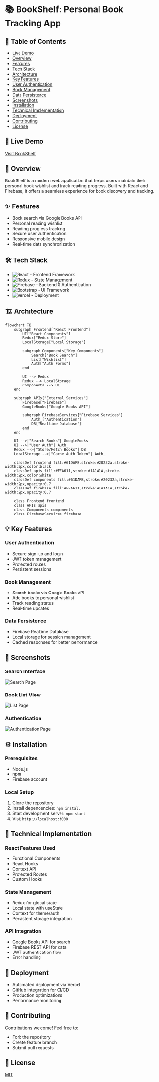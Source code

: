 # 📚 BookShelf: Personal Book Tracking App

## 📑 Table of Contents
- [Live Demo](#-live-demo)
- [Overview](#-overview)
- [Features](#-features)
- [Tech Stack](#️-tech-stack)
- [Architecture](#️-architecture)
- [Key Features](#-key-features)
 - [User Authentication](#user-authentication)
 - [Book Management](#book-management)
 - [Data Persistence](#data-persistence)
- [Screenshots](#-screenshots)
- [Installation](#️-installation)
- [Technical Implementation](#-technical-implementation)
- [Deployment](#-deployment)
- [Contributing](#-contributing)
- [License](#-license)

## 🔗 Live Demo
[Visit BookShelf](https://the-book-shelf2.vercel.app/)

## 🎯 Overview
BookShelf is a modern web application that helps users maintain their personal book wishlist and track reading progress. Built with React and Firebase, it offers a seamless experience for book discovery and tracking.

## ✨ Features
- Book search via Google Books API
- Personal reading wishlist
- Reading progress tracking
- Secure user authentication
- Responsive mobile design
- Real-time data synchronization

## 🛠️ Tech Stack
- ![React](https://img.shields.io/badge/react-%2320232a.svg?style=for-the-badge&logo=react&logoColor=%2361DAFB) - Frontend Framework
- ![Redux](https://img.shields.io/badge/redux-%23593d88.svg?style=for-the-badge&logo=redux&logoColor=white) - State Management
- ![Firebase](https://img.shields.io/badge/Firebase-039BE5?style=for-the-badge&logo=Firebase&logoColor=white) - Backend & Authentication
- ![Bootstrap](https://img.shields.io/badge/bootstrap-%238511FA.svg?style=for-the-badge&logo=bootstrap&logoColor=white) - UI Framework
- ![Vercel](https://img.shields.io/badge/vercel-%23000000.svg?style=for-the-badge&logo=vercel&logoColor=white) - Deployment

## 🏗️ Architecture
```mermaid
flowchart TB
    subgraph Frontend["React Frontend"]
        UI["React Components"]
        Redux["Redux Store"]
        LocalStorage["Local Storage"]
        
        subgraph Components["Key Components"]
            Search["Book Search"]
            List["Wishlist"]
            Auth["Auth Forms"]
        end
        
        UI --> Redux
        Redux --> LocalStorage
        Components --> UI
    end

    subgraph APIs["External Services"]
        Firebase["Firebase"]
        GoogleBooks["Google Books API"]
        
        subgraph FirebaseServices["Firebase Services"]
            Auth_["Authentication"]
            DB["Realtime Database"]
        end
    end

    UI -->|"Search Books"| GoogleBooks
    UI -->|"User Auth"| Auth_
    Redux -->|"Store/Fetch Books"| DB
    LocalStorage -->|"Cache Auth Token"| Auth_

    classDef frontend fill:#61DAFB,stroke:#20232a,stroke-width:2px,color:black
    classDef apis fill:#FFA611,stroke:#1A1A1A,stroke-width:2px,color:white
    classDef components fill:#61DAFB,stroke:#20232a,stroke-width:2px,opacity:0.7
    classDef firebase fill:#FFA611,stroke:#1A1A1A,stroke-width:2px,opacity:0.7

    class Frontend frontend
    class APIs apis
    class Components components
    class FirebaseServices firebase
```
## 💡 Key Features

### User Authentication
- Secure sign-up and login
- JWT token management
- Protected routes
- Persistent sessions

### Book Management
- Search books via Google Books API
- Add books to personal wishlist
- Track reading status
- Real-time updates

### Data Persistence
- Firebase Realtime Database
- Local storage for session management
- Cached responses for better performance

## 📱 Screenshots

### Search Interface
![Search Page](https://github.com/legendvi/the-book-shelf2/assets/41253273/bcf3d34e-ba5e-494a-bb91-6448e0dac285)

### Book List View
![List Page](https://github.com/legendvi/the-book-shelf2/assets/41253273/4cabed18-bd59-4050-9cc6-f9bbeac7f860)

### Authentication
![Authentication Page](https://github.com/legendvi/the-book-shelf2/assets/41253273/01cf4464-9f4f-41cf-9034-10b376fb6911)

## ⚙️ Installation

### Prerequisites
- Node.js
- npm
- Firebase account

### Local Setup
1. Clone the repository
2. Install dependencies: `npm install`
3. Start development server: `npm start`
4. Visit `http://localhost:3000`

## 🌟 Technical Implementation

### React Features Used
- Functional Components
- React Hooks
- Context API
- Protected Routes
- Custom Hooks

### State Management
- Redux for global state
- Local state with useState
- Context for theme/auth
- Persistent storage integration

### API Integration
- Google Books API for search
- Firebase REST API for data
- JWT authentication flow
- Error handling

## 🚀 Deployment
- Automated deployment via Vercel
- GitHub integration for CI/CD
- Production optimizations
- Performance monitoring

## 🤝 Contributing
Contributions welcome! Feel free to:
- Fork the repository
- Create feature branch
- Submit pull requests

## 📜 License
[MIT](LICENSE)

